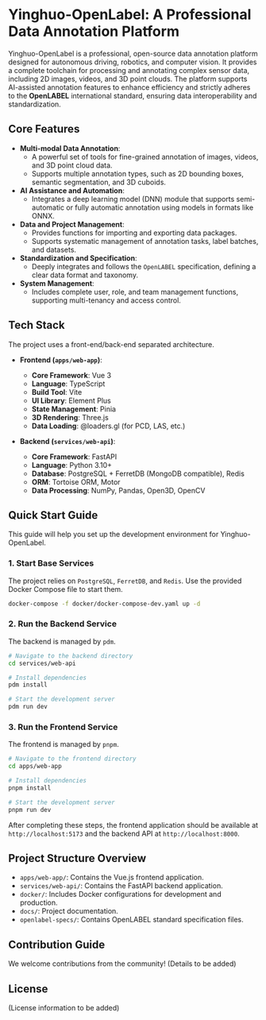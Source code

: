 # Yinghuo-OpenLabel: A Professional Data Annotation Platform

Yinghuo-OpenLabel is a professional, open-source data annotation platform designed for autonomous driving, robotics, and computer vision. It provides a complete toolchain for processing and annotating complex sensor data, including 2D images, videos, and 3D point clouds. The platform supports AI-assisted annotation features to enhance efficiency and strictly adheres to the **OpenLABEL** international standard, ensuring data interoperability and standardization.

## Core Features

*   **Multi-modal Data Annotation**:
    *   A powerful set of tools for fine-grained annotation of images, videos, and 3D point cloud data.
    *   Supports multiple annotation types, such as 2D bounding boxes, semantic segmentation, and 3D cuboids.
*   **AI Assistance and Automation**:
    *   Integrates a deep learning model (DNN) module that supports semi-automatic or fully automatic annotation using models in formats like ONNX.
*   **Data and Project Management**:
    *   Provides functions for importing and exporting data packages.
    *   Supports systematic management of annotation tasks, label batches, and datasets.
*   **Standardization and Specification**:
    *   Deeply integrates and follows the `OpenLABEL` specification, defining a clear data format and taxonomy.
*   **System Management**:
    *   Includes complete user, role, and team management functions, supporting multi-tenancy and access control.

## Tech Stack

The project uses a front-end/back-end separated architecture.

*   **Frontend (`apps/web-app`)**:
    *   **Core Framework**: Vue 3
    *   **Language**: TypeScript
    *   **Build Tool**: Vite
    *   **UI Library**: Element Plus
    *   **State Management**: Pinia
    *   **3D Rendering**: Three.js
    *   **Data Loading**: @loaders.gl (for PCD, LAS, etc.)

*   **Backend (`services/web-api`)**:
    *   **Core Framework**: FastAPI
    *   **Language**: Python 3.10+
    *   **Database**: PostgreSQL + FerretDB (MongoDB compatible), Redis
    *   **ORM**: Tortoise ORM, Motor
    *   **Data Processing**: NumPy, Pandas, Open3D, OpenCV

## Quick Start Guide

This guide will help you set up the development environment for Yinghuo-OpenLabel.

### 1. Start Base Services

The project relies on `PostgreSQL`, `FerretDB`, and `Redis`. Use the provided Docker Compose file to start them.

```bash
docker-compose -f docker/docker-compose-dev.yaml up -d
```

### 2. Run the Backend Service

The backend is managed by `pdm`.

```bash
# Navigate to the backend directory
cd services/web-api

# Install dependencies
pdm install

# Start the development server
pdm run dev
```

### 3. Run the Frontend Service

The frontend is managed by `pnpm`.

```bash
# Navigate to the frontend directory
cd apps/web-app

# Install dependencies
pnpm install

# Start the development server
pnpm run dev
```

After completing these steps, the frontend application should be available at `http://localhost:5173` and the backend API at `http://localhost:8000`.

## Project Structure Overview

*   `apps/web-app/`: Contains the Vue.js frontend application.
*   `services/web-api/`: Contains the FastAPI backend application.
*   `docker/`: Includes Docker configurations for development and production.
*   `docs/`: Project documentation.
*   `openlabel-specs/`: Contains OpenLABEL standard specification files.

## Contribution Guide

We welcome contributions from the community! (Details to be added)

## License

(License information to be added)